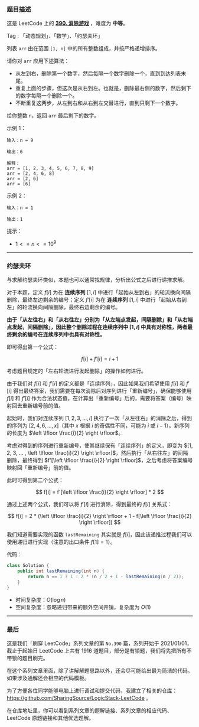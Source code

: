 ### 题目描述

这是 LeetCode 上的 **[390. 消除游戏](https://leetcode-cn.com/problems/elimination-game/solution/gong-shui-san-xie-yue-se-fu-huan-yun-yon-x60m/)** ，难度为 **中等**。

Tag : 「动态规划」、「数学」、「约瑟夫环」




列表 `arr` 由在范围 `[1, n]` 中的所有整数组成，并按严格递增排序。

请你对 `arr` 应用下述算法：

* 从左到右，删除第一个数字，然后每隔一个数字删除一个，直到到达列表末尾。
* 重复上面的步骤，但这次是从右到左。也就是，删除最右侧的数字，然后剩下的数字每隔一个删除一个。
* 不断重复这两步，从左到右和从右到左交替进行，直到只剩下一个数字。

给你整数 `n`，返回 `arr` 最后剩下的数字。

示例 1：
```
输入：n = 9

输出：6

解释：
arr = [1, 2, 3, 4, 5, 6, 7, 8, 9]
arr = [2, 4, 6, 8]
arr = [2, 6]
arr = [6]
```
示例 2：
```
输入：n = 1

输出：1
```

提示：
* $1 <= n <= 10^9$

---

### 约瑟夫环

与求解约瑟夫环类似，本题也可以通常找规律，分析出公式之后进行递推求解。

对于本题，定义 $f[i]$ 为在 **连续序列** $[1, i]$ 中进行「起始从左到右」的轮流换向间隔删除，最终左边剩余的编号；定义 $f'[i]$ 为在 **连续序列** $[1, i]$ 中进行「起始从右到左」的轮流换向间隔删除，最终右边剩余的编号。

**由于「从左往右」和「从右往左」分别为「从左端点发起，间隔删除」和「从右端点发起，间隔删除」，因此整个删除过程在连续序列中 $[1, i]$ 中具有对称性，两者最终剩余的编号在连续序列中也具有对称性。**

即可得出第一个公式：

$$
f[i] + f'[i] = i + 1
$$

考虑题目规定的「左右轮流进行发起删除」的操作如何进行。

由于我们对 $f[i]$ 和 $f'[i]$ 的定义都是「连续序列」，因此如果我们希望使用 $f[i]$ 和 $f'[i]$ 得出最终答案，我们需要在每次消除后对序列进行「重新编号」，确保能够使用 $f[i]$ 和 $f'[i]$ 作为合法状态值，在计算出「重新编号」后的，需要将答案（编号）映射回去重新编号前的值。

起始时，我们对连续序列 $[1, 2, 3, ... , i]$ 执行了一次「从左往右」的消除之后，得到的序列为 $[2, 4, 6, ..., x]$（其中 $x$ 根据 $i$ 的奇偶性不同，可能为 $i$ 或 $i - 1$）。新序列的长度为 $\left \lfloor \frac{i}{2} \right \rfloor$。

考虑对得到的序列进行重新编号，使其继续保有「连续序列」的定义，即变为 $[1, 2, 3, ... , \left \lfloor \frac{i}{2} \right \rfloor]$，然后执行「从右往左」的间隔删除，最终得到 $f'[\left \lfloor \frac{i}{2} \right \rfloor]$，之后考虑将答案编号映射回「重新编号」前的值。

此时可得到第二个公式：

$$
f[i] = f'[\left \lfloor \frac{i}{2} \right \rfloor] * 2
$$

通过上述两个公式，我们可以将 $f'[i]$ 进行消除，得到最终的 $f[i]$ 关系式：

$$
f[i] = 2 * (\left \lfloor \frac{i}{2} \right \rfloor + 1 - f[\left \lfloor \frac{i}{2} \right \rfloor])
$$

我们知道需要实现的函数 `lastRemaining` 其实就是 $f[i]$，因此该递推过程我们可以使用递归进行实现（注意的出口条件 $f[1] = 1$）。

代码：
```Java
class Solution {
    public int lastRemaining(int n) {
        return n == 1 ? 1 : 2 * (n / 2 + 1 - lastRemaining(n / 2));
    }
}
```
* 时间复杂度：$O(\log{n})$
* 空间复杂度：忽略递归带来的额外空间开销，复杂度为 $O(1)$

---

### 最后

这是我们「刷穿 LeetCode」系列文章的第 `No.390` 篇，系列开始于 2021/01/01，截止于起始日 LeetCode 上共有 1916 道题目，部分是有锁题，我们将先把所有不带锁的题目刷完。

在这个系列文章里面，除了讲解解题思路以外，还会尽可能给出最为简洁的代码。如果涉及通解还会相应的代码模板。

为了方便各位同学能够电脑上进行调试和提交代码，我建立了相关的仓库：https://github.com/SharingSource/LogicStack-LeetCode 。

在仓库地址里，你可以看到系列文章的题解链接、系列文章的相应代码、LeetCode 原题链接和其他优选题解。

